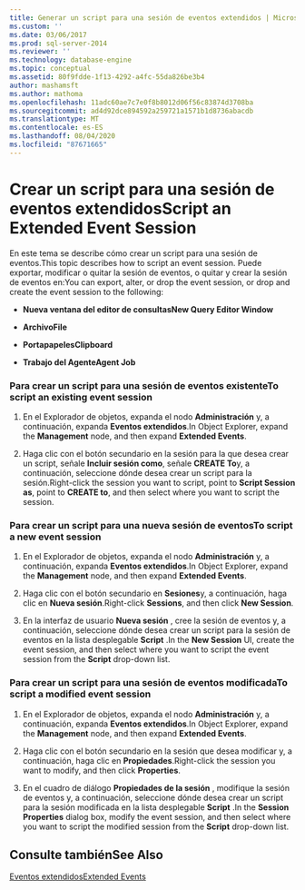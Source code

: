```yaml
---
title: Generar un script para una sesión de eventos extendidos | Microsoft Docs
ms.custom: ''
ms.date: 03/06/2017
ms.prod: sql-server-2014
ms.reviewer: ''
ms.technology: database-engine
ms.topic: conceptual
ms.assetid: 80f9fdde-1f13-4292-a4fc-55da826be3b4
author: mashamsft
ms.author: mathoma
ms.openlocfilehash: 11adc60ae7c7e0f8b8012d06f56c83874d3708ba
ms.sourcegitcommit: ad4d92dce894592a259721a1571b1d8736abacdb
ms.translationtype: MT
ms.contentlocale: es-ES
ms.lasthandoff: 08/04/2020
ms.locfileid: "87671665"
---
```

# <a name="script-an-extended-event-session"></a><span data-ttu-id="d7631-102">Crear un script para una sesión de eventos extendidos</span><span class="sxs-lookup"><span data-stu-id="d7631-102">Script an Extended Event Session</span></span>
  <span data-ttu-id="d7631-103">En este tema se describe cómo crear un script para una sesión de eventos.</span><span class="sxs-lookup"><span data-stu-id="d7631-103">This topic describes how to script an event session.</span></span> <span data-ttu-id="d7631-104">Puede exportar, modificar o quitar la sesión de eventos, o quitar y crear la sesión de eventos en:</span><span class="sxs-lookup"><span data-stu-id="d7631-104">You can export, alter, or drop the event session, or drop and create the event session to the following:</span></span>  
  
-   <span data-ttu-id="d7631-105">**Nueva ventana del editor de consultas**</span><span class="sxs-lookup"><span data-stu-id="d7631-105">**New Query Editor Window**</span></span>  
  
-   <span data-ttu-id="d7631-106">**Archivo**</span><span class="sxs-lookup"><span data-stu-id="d7631-106">**File**</span></span>  
  
-   <span data-ttu-id="d7631-107">**Portapapeles**</span><span class="sxs-lookup"><span data-stu-id="d7631-107">**Clipboard**</span></span>  
  
-   <span data-ttu-id="d7631-108">**Trabajo del Agente**</span><span class="sxs-lookup"><span data-stu-id="d7631-108">**Agent Job**</span></span>  
  
### <a name="to-script-an-existing-event-session"></a><span data-ttu-id="d7631-109">Para crear un script para una sesión de eventos existente</span><span class="sxs-lookup"><span data-stu-id="d7631-109">To script an existing event session</span></span>  
  
1.  <span data-ttu-id="d7631-110">En el Explorador de objetos, expanda el nodo **Administración** y, a continuación, expanda **Eventos extendidos**.</span><span class="sxs-lookup"><span data-stu-id="d7631-110">In Object Explorer, expand the **Management** node, and then expand **Extended Events**.</span></span>  
  
2.  <span data-ttu-id="d7631-111">Haga clic con el botón secundario en la sesión para la que desea crear un script, señale **Incluir sesión como**, señale **CREATE To**y, a continuación, seleccione dónde desea crear un script para la sesión.</span><span class="sxs-lookup"><span data-stu-id="d7631-111">Right-click the session you want to script, point to **Script Session as**, point to **CREATE to**, and then select where you want to script the session.</span></span>  
  
### <a name="to-script-a-new-event-session"></a><span data-ttu-id="d7631-112">Para crear un script para una nueva sesión de eventos</span><span class="sxs-lookup"><span data-stu-id="d7631-112">To script a new event session</span></span>  
  
1.  <span data-ttu-id="d7631-113">En el Explorador de objetos, expanda el nodo **Administración** y, a continuación, expanda **Eventos extendidos**.</span><span class="sxs-lookup"><span data-stu-id="d7631-113">In Object Explorer, expand the **Management** node, and then expand **Extended Events**.</span></span>  
  
2.  <span data-ttu-id="d7631-114">Haga clic con el botón secundario en **Sesiones**y, a continuación, haga clic en **Nueva sesión**.</span><span class="sxs-lookup"><span data-stu-id="d7631-114">Right-click **Sessions**, and then click **New Session**.</span></span>  
  
3.  <span data-ttu-id="d7631-115">En la interfaz de usuario **Nueva sesión** , cree la sesión de eventos y, a continuación, seleccione dónde desea crear un script para la sesión de eventos en la lista desplegable **Script** .</span><span class="sxs-lookup"><span data-stu-id="d7631-115">In the **New Session** UI, create the event session, and then select where you want to script the event session from the **Script** drop-down list.</span></span>  
  
### <a name="to-script-a-modified-event-session"></a><span data-ttu-id="d7631-116">Para crear un script para una sesión de eventos modificada</span><span class="sxs-lookup"><span data-stu-id="d7631-116">To script a modified event session</span></span>  
  
1.  <span data-ttu-id="d7631-117">En el Explorador de objetos, expanda el nodo **Administración** y, a continuación, expanda **Eventos extendidos**.</span><span class="sxs-lookup"><span data-stu-id="d7631-117">In Object Explorer, expand the **Management** node, and then expand **Extended Events**.</span></span>  
  
2.  <span data-ttu-id="d7631-118">Haga clic con el botón secundario en la sesión que desea modificar y, a continuación, haga clic en **Propiedades**.</span><span class="sxs-lookup"><span data-stu-id="d7631-118">Right-click the session you want to modify, and then click **Properties**.</span></span>  
  
3.  <span data-ttu-id="d7631-119">En el cuadro de diálogo **Propiedades de la sesión** , modifique la sesión de eventos y, a continuación, seleccione dónde desea crear un script para la sesión modificada en la lista desplegable **Script** .</span><span class="sxs-lookup"><span data-stu-id="d7631-119">In the **Session Properties** dialog box, modify the event session, and then select where you want to script the modified session from the **Script** drop-down list.</span></span>  
  
## <a name="see-also"></a><span data-ttu-id="d7631-120">Consulte también</span><span class="sxs-lookup"><span data-stu-id="d7631-120">See Also</span></span>  
 [<span data-ttu-id="d7631-121">Eventos extendidos</span><span class="sxs-lookup"><span data-stu-id="d7631-121">Extended Events</span></span>](../relational-databases/extended-events/extended-events.md)  
  
  
